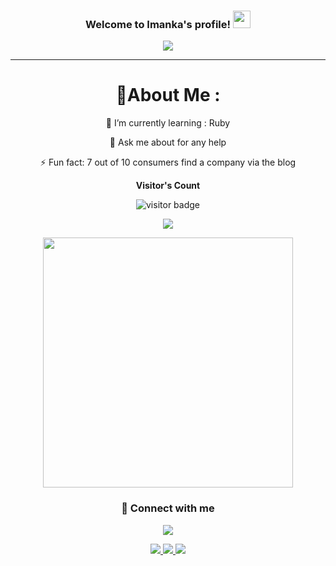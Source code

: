 <h3 align="center">
   Welcome to Imanka's profile!
  <img src="https://media.giphy.com/media/hvRJCLFzcasrR4ia7z/giphy.gif" width="28">
</h3>
<p align="center">
  <a href="https://github.com/ImankaShaminda"><img src="https://readme-typing-svg.herokuapp.com?color=%2336BCF7&center=true&vCenter=true&lines=Hi+%2C+welcome+to+my+Github+page;I+am+Imanka;I+am+a+computer+science+student!;Fivem+Developer;Bot+Developer%3C3"></a>
</p>

---
<div align="center">
  
# 💫About Me :
🌱 I’m currently learning : Ruby
  
💬 Ask me about for any help

⚡ Fun fact: 7 out of 10 consumers find a company via the blog
  
<p align="center"><b>Visitor's Count</b></p>
<p align="center"><img src="https://profile-counter.glitch.me/%7BImankaCloud%7D/count.svg" alt="visitor badge"/></p>
<p align="center"><img src="https://github-readme-stats.vercel.app/api/top-langs/?username=ImankaCloud&layout=compact&hide=TSQL&theme=chartreuse-dark"></p>
<p align="center" ><img src="https://github-readme-stats.vercel.app/api?username=ImankaCloud&count_private=true&show_icons=true&&theme=chartreuse-dark&include_all_commits=true" width="400"></p> 

### :link:&nbsp;Connect with me

<p align="center">
<a href="https://discordlookup.com/user/577183482418167837"><img src="https://img.shields.io/badge/-Discord-3423A6?style=for-the-badge&logo=Discord&logoColor=white"/>
</p>

![](https://forthebadge.com/images/badges/powered-by-black-magic.svg)
![](http://ForTheBadge.com/images/badges/built-by-developers.svg)
![](https://forthebadge.com/images/badges/uses-brains.svg)

